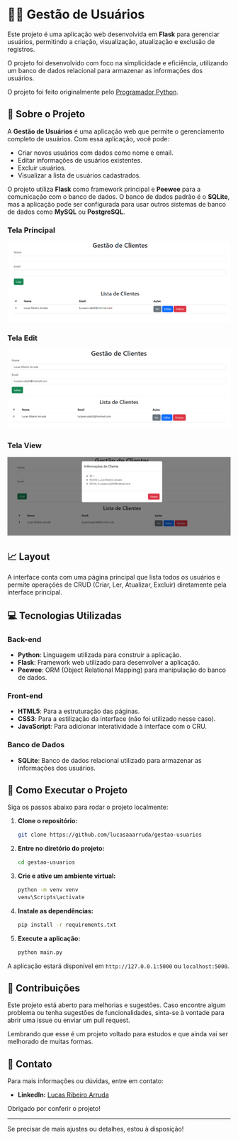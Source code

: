 # 🧑‍🏫 Gestão de Usuários

Este projeto é uma aplicação web desenvolvida em **Flask** para gerenciar usuários, permitindo a criação, visualização, atualização e exclusão de registros.

O projeto foi desenvolvido com foco na simplicidade e eficiência, utilizando um banco de dados relacional para armazenar as informações dos usuários.

O projeto foi feito originalmente pelo [Programador Python](https://www.youtube.com/@programadorpython).



## 🚀 Sobre o Projeto

A **Gestão de Usuários** é uma aplicação web que permite o gerenciamento completo de usuários. Com essa aplicação, você pode:

- Criar novos usuários com dados como nome e email.
- Editar informações de usuários existentes.
- Excluir usuários.
- Visualizar a lista de usuários cadastrados.

O projeto utiliza **Flask** como framework principal e **Peewee** para a comunicação com o banco de dados. O banco de dados padrão é o **SQLite**, mas a aplicação pode ser configurada para usar outros sistemas de banco de dados como **MySQL** ou **PostgreSQL**.

### Tela Principal
![Tela Principal](https://github.com/lucasaaarruda/gestao-usuarios/blob/main/main.PNG)

### Tela Edit
![Tela de Edição](https://github.com/lucasaaarruda/gestao-usuarios/blob/main/Edicao.PNG)

### Tela View
![Tela de Informações](https://github.com/lucasaaarruda/gestao-usuarios/blob/main/popup.PNG)

## 📈 Layout

A interface conta com uma página principal que lista todos os usuários e permite operações de CRUD (Criar, Ler, Atualizar, Excluir) diretamente pela interface principal.


## 💻 Tecnologias Utilizadas

### Back-end

- **Python**: Linguagem utilizada para construir a aplicação.
- **Flask**: Framework web utilizado para desenvolver a aplicação.
- **Peewee**: ORM (Object Relational Mapping) para manipulação do banco de dados.

### Front-end

- **HTML5**: Para a estruturação das páginas.
- **CSS3**: Para a estilização da interface (não foi utilizado nesse caso).
- **JavaScript**: Para adicionar interatividade à interface com o CRU.

### Banco de Dados

- **SQLite**: Banco de dados relacional utilizado para armazenar as informações dos usuários.

## 🚀 Como Executar o Projeto

Siga os passos abaixo para rodar o projeto localmente:

1. **Clone o repositório:**

    ```bash
    git clone https://github.com/lucasaaarruda/gestao-usuarios
    ```

2. **Entre no diretório do projeto:**

    ```bash
    cd gestao-usuarios
    ```

3. **Crie e ative um ambiente virtual:**

    ```bash
    python -m venv venv
    venv\Scripts\activate
    ```        

4. **Instale as dependências:**

    ```bash
    pip install -r requirements.txt
    ```

5. **Execute a aplicação:**

    ```bash
    python main.py
    ```

A aplicação estará disponível em `http://127.0.0.1:5000` ou `localhost:5000`.


## 🤝 Contribuições

Este projeto está aberto para melhorias e sugestões. Caso encontre algum problema ou tenha sugestões de funcionalidades, sinta-se à vontade para abrir uma issue ou enviar um pull request.

Lembrando que esse é um projeto voltado para estudos e que ainda vai ser melhorado de muitas formas.

## 📧 Contato

Para mais informações ou dúvidas, entre em contato:

- **LinkedIn:** [Lucas Ribeiro Arruda](https://www.linkedin.com/in/lucasaarruda/)

Obrigado por conferir o projeto! 

---

Se precisar de mais ajustes ou detalhes, estou à disposição!
